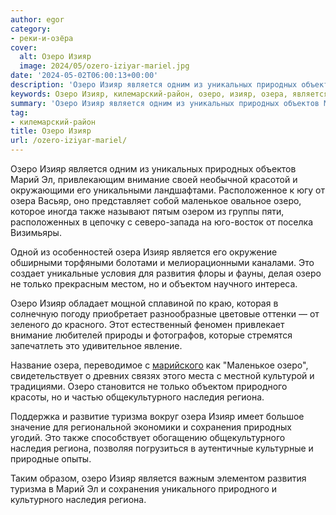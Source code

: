 ```yaml
---
author: egor
category:
- реки-и-озёра
cover:
  alt: Озеро Изияр
  image: 2024/05/ozero-iziyar-mariel.jpg
date: '2024-05-02T06:00:13+00:00'
description: 'Озеро Изияр является одним из уникальных природных объектов Марий Эл, привлекающим внимание своей необычной красотой и окружающими его уникальными...'
keywords: Озеро Изияр, килемарский-район, озеро, изияр, озера, является, это, наследия, региона, природных, марий, внимание, маленькое, также, развития, только, объектом
summary: 'Озеро Изияр является одним из уникальных природных объектов Марий Эл, привлекающим внимание своей необычной красотой и окружающими его уникальными...'
tag:
- килемарский-район
title: Озеро Изияр
url: /ozero-iziyar-mariel/
---
```


Озеро Изияр является одним из уникальных природных объектов Марий Эл, привлекающим внимание своей необычной красотой и окружающими его уникальными ландшафтами. Расположенное к югу от озера Васьяр, оно представляет собой маленькое овальное озеро, которое иногда также называют пятым озером из группы пяти, расположенных в цепочку с северо-запада на юго-восток от поселка Визимьяры.

Одной из особенностей озера Изияр является его окружение обширными торфяными болотами и мелиорационными каналами. Это создает уникальные условия для развития флоры и фауны, делая озеро не только прекрасным местом, но и объектом научного интереса.

Озеро Изияр обладает мощной сплавиной по краю, которая в солнечную погоду приобретает разнообразные цветовые оттенки — от зеленого до красного. Этот естественный феномен привлекает внимание любителей природы и фотографов, которые стремятся запечатлеть это удивительное явление.

Название озера, переводимое с [марийского](/mari_language/) как "Маленькое озеро", свидетельствует о древних связях этого места с местной культурой и традициями. Озеро становится не только объектом природного красоты, но и частью общекультурного наследия региона.

Поддержка и развитие туризма вокруг озера Изияр имеет большое значение для региональной экономики и сохранения природных угодий. Это также способствует обогащению общекультурного наследия региона, позволяя погрузиться в аутентичные культурные и природные опыты.

Таким образом, озеро Изияр является важным элементом развития туризма в Марий Эл и сохранения уникального природного и культурного наследия региона.